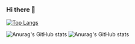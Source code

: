### Hi there 👋

[![Top Langs](https://github-readme-stats.vercel.app/api/top-langs/?username=deekshithx&langs_count=8)](https://github.com/anuraghazra/github-readme-stats)


![Anurag's GitHub stats](https://github-readme-stats.vercel.app/api/?username=deekshithx&locale=es)
![Anurag's GitHub stats](https://github-readme-stats.vercel.app/api?username=deekshithx&show_icons=true&theme=radical)
